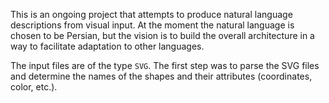 This is an ongoing project that attempts to produce natural language descriptions from visual input. At the moment the natural language is chosen to be Persian, but the vision is to build the overall architecture in a way to facilitate adaptation to other languages.  

The input files are of the type `SVG`. The first step was to parse the SVG files and determine the names of the shapes and their attributes (coordinates, color, etc.).